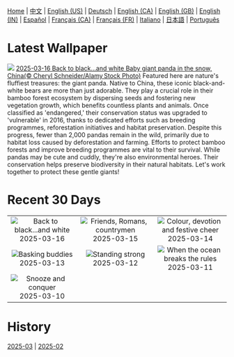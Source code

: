 [Home](../README.md) | [中文](zh-CN.md) | [English (US)](en-US.md) | [Deutsch](de-DE.md) | [English (CA)](en-CA.md) | [English (GB)](en-GB.md) | [English (IN)](en-IN.md) | [Español](es-ES.md) | [Français (CA)](fr-CA.md) | [Français (FR)](fr-FR.md) | [Italiano](it-IT.md) | [日本語](ja-JP.md) | [Português](pt-BR.md)

# Latest Wallpaper
![](https://www.bing.com/th?id=OHR.PandaSnow_EN-IN5935458208_UHD.jpg)
[2025-03-16 Back to black...and white Baby giant panda in the snow, China(© Cheryl Schneider/Alamy Stock Photo)](https://www.bing.com/th?id=OHR.PandaSnow_EN-IN5935458208_UHD.jpg)
Featured here are nature's fluffiest treasures: the giant panda. Native to China, these iconic black-and-white bears are more than just adorable. They play a crucial role in their bamboo forest ecosystem by dispersing seeds and fostering new vegetation growth, which benefits countless plants and animals. Once classified as 'endangered,' their conservation status was upgraded to 'vulnerable' in 2016, thanks to dedicated efforts such as breeding programmes, reforestation initiatives and habitat preservation. Despite this progress, fewer than 2,000 pandas remain in the wild, primarily due to habitat loss caused by deforestation and farming. Efforts to protect bamboo forests and improve breeding programmes are vital to their survival. While pandas may be cute and cuddly, they're also environmental heroes. Their conservation helps preserve biodiversity in their natural habitats. Let's work together to protect these gentle giants!

# Recent 30 Days
|  |  |  |
|:---:|:---:|:---:|
| ![](https://www.bing.com/th?id=OHR.PandaSnow_EN-IN5935458208_400x240.jpg "Back to black...and white") 2025-03-16 | ![](https://www.bing.com/th?id=OHR.ForumRomanum_EN-IN5328883568_400x240.jpg "Friends, Romans, countrymen") 2025-03-15 | ![](https://www.bing.com/th?id=OHR.NandgaonHoli_EN-IN5066984939_400x240.jpg "Colour, devotion and festive cheer") 2025-03-14 |
| ![](https://www.bing.com/th?id=OHR.GalapagosIguana_EN-IN4738596346_400x240.jpg "Basking buddies") 2025-03-13 | ![](https://www.bing.com/th?id=OHR.ChateauLoire_EN-IN9263169770_400x240.jpg "Standing strong") 2025-03-12 | ![](https://www.bing.com/th?id=OHR.NusaPenida_EN-IN9109539452_400x240.jpg "When the ocean breaks the rules") 2025-03-11 |
| ![](https://www.bing.com/th?id=OHR.NappingLion_EN-IN8916779409_400x240.jpg "Snooze and conquer") 2025-03-10 |  |  |

# History
[2025-03](../archives/wallpaper/en-IN/w_2025_03.md) | [2025-02](../archives/wallpaper/en-IN/w_2025_02.md)
